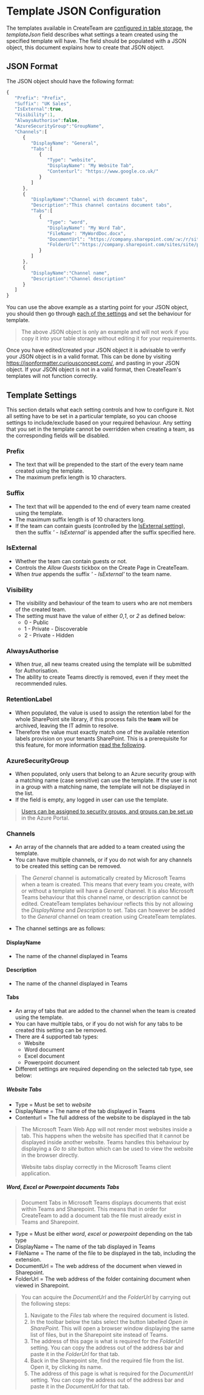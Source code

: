 # Template JSON Configuration

The templates available in CreateTeam are [configured in table storage](TableStorageConfiguration.md##template-table), the _templateJson_ field describes what settings a team created using the specified template will have. The field should be populated with a JSON object, this document explains how to create that JSON object.

## JSON Format

The JSON object should have the following format:

```javascript
{
   "Prefix": "Prefix",
   "Suffix": "UK Sales",
   "IsExternal":true,
   "Visibility":1,
   "AlwaysAuthorise":false,
   "AzureSecurityGroup":"GroupName",
   "Channels":[
      {
         "DisplayName": "General",
         "Tabs":[
            {
               "Type": "website",
               "DisplayName": "My Website Tab",
               "Contenturl": "https://www.google.co.uk/"
            }
         ]
      },
      {
         "DisplayName":"Channel with document tabs",
         "Description":"This channel contains document tabs",
         "Tabs":[
            {
               "Type": "word",
               "DisplayName": "My Word Tab",
               "FileName": "MyWordDoc.docx",
               "DocumentUrl": "https://company.sharepoint.com/:w:/r/sites/site/_layouts/15/Doc.aspx?sourcedoc=%7BEF93C343-A495-4E04-BFB4-E5C70FFD85F6%7D&file=MyWordDoc.docx&action=default&mobileredirect=true",
               "FolderUrl":"https://company.sharepoint.com/sites/site/path.aspx?newTargetListUrl=%2Fsites%2Fsite%2Fpath&viewpath=%2Fsites%2Fsite%2Fpath%2Easpx&viewid=18ad4b3b%2Dc03a%2D4479%2Db927%2D390460de7363&id=%2Fsites%2Fsite%2Fpath"
            }
         ]
      },
      {
         "DisplayName":"Channel name",
         "Description":"Channel description"
      }
   ]
}
```

You can use the above example as a starting point for your JSON object, you should then go through [each of the settings](##template-settings) and set the behaviour for template.

> The above JSON object is only an example and will not work if you copy it into your table storage without editing it for your requirements.

Once you have edited/created your JSON object it is advisable to verify your JSON object is in a valid format. This can be done by visiting https://jsonformatter.curiousconcept.com/, and pasting in your JSON object. If your JSON object is not in a valid format, then CreateTeam's templates will not function correctly.

## Template Settings

This section details what each setting controls and how to configure it. Not all setting have to be set in a particular template, so you can choose settings to include/exclude based on your required behaviour. Any setting that you set in the template cannot be overridden when creating a team, as the corresponding fields will be disabled.

### Prefix

- The text that will be prepended to the start of the every team name created using the template.
- The maximum prefix length is 10 characters.

### Suffix

- The text that will be appended to the end of every team name created using the template.
- The maximum suffix length is of 10 characters long.
- If the team can contain guests (controlled by the [IsExternal setting](##isexternal)), then the suffix _' - IsExternal'_ is appended after the suffix specified here.

### IsExternal

- Whether the team can contain guests or not.
- Controls the _Allow Guests_ tickbox on the Create Page in CreateTeam.
- When _true_ appends the suffix _' - IsExternal'_ to the team name.

### Visibility

- The visibility and behaviour of the team to users who are not members of the created team.
- The setting must have the value of either _0_,_1_, or _2_ as defined below:
  - 0 - Public
  - 1 - Private - Discoverable
  - 2 - Private - Hidden

### AlwaysAuthorise

- When _true_, all new teams created using the template will be submitted for Authorisation.
- The ability to create Teams directly is removed, even if they meet the recommended rules.

### RetentionLabel

- When populated, the value is used to assign the retention label for the whole SharePoint site library, if this process fails the **team** will be archived, leaving the IT admin to resolve.
- Therefore the value must exactly match one of the available retention labels provision on your tenants SharePoint. This is a prerequisite for this feature, for more information [read the following](https://docs.microsoft.com/en-us/microsoft-365/compliance/labels?view=o365-worldwide).

### AzureSecurityGroup

- When populated, only users that belong to an Azure security group with a matching name (case sensitive) can use the template. If the user is not in a group with a matching name, the template will not be displayed in the list.
- If the field is empty, any logged in user can use the template.

> [Users can be assigned to security groups, and groups can be set up](../ManagingAzureSecurityGroups.md) in the Azure Portal.

### Channels

- An array of the channels that are added to a team created using the template.
- You can have multiple channels, or if you do not wish for any channels to be created this setting can be removed.

> The _General_ channel is automatically created by Microsoft Teams when a team is created. This means that every team you create, with or without a template will have a _General_ channel. It is also Microsoft Teams behaviour that this channel name, or description cannot be edited. CreateTeam templates behaviour reflects this by not allowing the _DisplayName_ and _Description_ to set. Tabs can however be added to the _General_ channel on team creation using CreateTeam templates.

- The channel settings are as follows:

#### DisplayName

- The name of the channel displayed in Teams

#### Description

- The name of the channel displayed in Teams

#### Tabs

- An array of tabs that are added to the channel when the team is created using the template.
- You can have multiple tabs, or if you do not wish for any tabs to be created this setting can be removed.
- There are 4 supported tab types:
  - Website
  - Word document
  - Excel document
  - Powerpoint document
- Different settings are required depending on the selected tab type, see below:

##### Website Tabs

- Type = Must be set to _website_
- DisplayName = The name of the tab displayed in Teams
- Contenturl = The full address of the website to be displayed in the tab

> The Microsoft Team Web App will not render most websites inside a tab. This happens when the website has specified that it cannot be displayed inside another website. Teams handles this behaviour by displaying a _Go to site_ button which can be used to view the website in the browser directly.
>
> Website tabs display correctly in the Microsoft Teams client application.

##### Word, Excel or Powerpoint documents Tabs

> Document Tabs in Microsoft Teams displays documents that exist within Teams and Sharepoint. This means that in order for CreateTeam to add a document tab the file must already exist in Teams and Sharepoint.

- Type = Must be either _word_, _excel_ or _powerpoint_ depending on the tab type
- DisplayName = The name of the tab displayed in Teams
- FileName = The name of the file to be displayed in the tab, including the extension.
- DocumentUrl = The web address of the document when viewed in Sharepoint.
- FolderUrl = The web address of the folder containing document when viewed in Sharepoint.

> You can acquire the _DocumentUrl_ and the _FolderUrl_ by carrying out the following steps:
>
> 1. Navigate to the _Files_ tab where the required document is listed.
> 1. In the toolbar below the tabs select the button labelled _Open in SharePoint_. This will open a browser window displaying the same list of files, but in the Sharepoint site instead of Teams.
> 1. The address of this page is what is required for the _FolderUrl_ setting. You can copy the address out of the address bar and paste it in the _FolderUrl_ for that tab.
> 1. Back in the Sharepoint site, find the required file from the list. Open it, by clicking its name.
> 1. The address of this page is what is required for the _DocumentUrl_ setting. You can copy the address out of the address bar and paste it in the _DocumentUrl_ for that tab.
